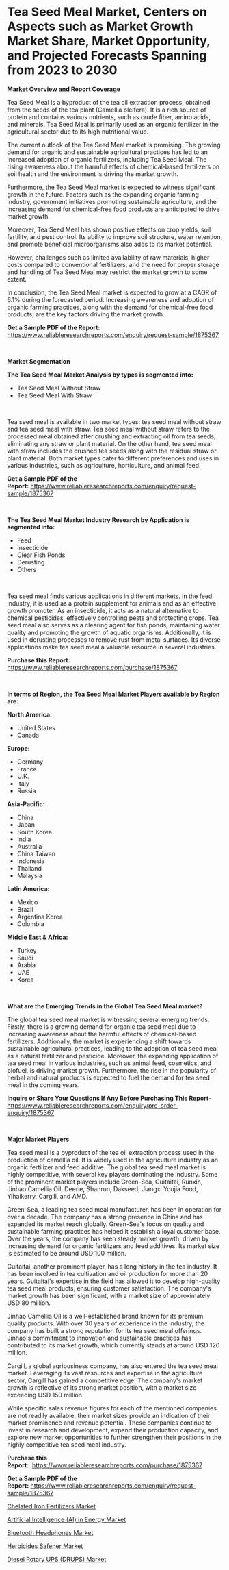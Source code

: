 <p><h1>Tea Seed Meal Market, Centers on Aspects such as Market Growth Market Share, Market Opportunity, and Projected Forecasts Spanning from 2023 to 2030</h1></p><p><strong>Market Overview and Report Coverage</strong></p>
<p><p>Tea Seed Meal is a byproduct of the tea oil extraction process, obtained from the seeds of the tea plant (Camellia oleifera). It is a rich source of protein and contains various nutrients, such as crude fiber, amino acids, and minerals. Tea Seed Meal is primarily used as an organic fertilizer in the agricultural sector due to its high nutritional value.</p><p>The current outlook of the Tea Seed Meal market is promising. The growing demand for organic and sustainable agricultural practices has led to an increased adoption of organic fertilizers, including Tea Seed Meal. The rising awareness about the harmful effects of chemical-based fertilizers on soil health and the environment is driving the market growth.</p><p>Furthermore, the Tea Seed Meal market is expected to witness significant growth in the future. Factors such as the expanding organic farming industry, government initiatives promoting sustainable agriculture, and the increasing demand for chemical-free food products are anticipated to drive market growth.</p><p>Moreover, Tea Seed Meal has shown positive effects on crop yields, soil fertility, and pest control. Its ability to improve soil structure, water retention, and promote beneficial microorganisms also adds to its market potential.</p><p>However, challenges such as limited availability of raw materials, higher costs compared to conventional fertilizers, and the need for proper storage and handling of Tea Seed Meal may restrict the market growth to some extent.</p><p>In conclusion, the Tea Seed Meal market is expected to grow at a CAGR of 6.1% during the forecasted period. Increasing awareness and adoption of organic farming practices, along with the demand for chemical-free food products, are the key factors driving the market growth.</p></p>
<p><strong>Get a Sample PDF of the Report:</strong> <a href="https://www.reliableresearchreports.com/enquiry/request-sample/1875367">https://www.reliableresearchreports.com/enquiry/request-sample/1875367</a></p>
<p>&nbsp;</p>
<p><strong>Market Segmentation</strong></p>
<p><strong>The Tea Seed Meal Market Analysis by types is segmented into:</strong></p>
<p><ul><li>Tea Seed Meal Without Straw</li><li>Tea Seed Meal With Straw</li></ul></p>
<p>&nbsp;</p>
<p><p>Tea seed meal is available in two market types: tea seed meal without straw and tea seed meal with straw. Tea seed meal without straw refers to the processed meal obtained after crushing and extracting oil from tea seeds, eliminating any straw or plant material. On the other hand, tea seed meal with straw includes the crushed tea seeds along with the residual straw or plant material. Both market types cater to different preferences and uses in various industries, such as agriculture, horticulture, and animal feed.</p></p>
<p><strong>Get a Sample PDF of the Report:</strong>&nbsp;<a href="https://www.reliableresearchreports.com/enquiry/request-sample/1875367">https://www.reliableresearchreports.com/enquiry/request-sample/1875367</a></p>
<p>&nbsp;</p>
<p><strong>The Tea Seed Meal Market Industry Research by Application is segmented into:</strong></p>
<p><ul><li>Feed</li><li>Insecticide</li><li>Clear Fish Ponds</li><li>Derusting</li><li>Others</li></ul></p>
<p>&nbsp;</p>
<p><p>Tea seed meal finds various applications in different markets. In the feed industry, it is used as a protein supplement for animals and as an effective growth promoter. As an insecticide, it acts as a natural alternative to chemical pesticides, effectively controlling pests and protecting crops. Tea seed meal also serves as a clearing agent for fish ponds, maintaining water quality and promoting the growth of aquatic organisms. Additionally, it is used in derusting processes to remove rust from metal surfaces. Its diverse applications make tea seed meal a valuable resource in several industries.</p></p>
<p><strong>Purchase this Report:</strong>&nbsp; <a href="https://www.reliableresearchreports.com/purchase/1875367">https://www.reliableresearchreports.com/purchase/1875367</a></p>
<p>&nbsp;</p>
<p><strong>In terms of Region, the Tea Seed Meal Market Players available by Region are:</strong></p>
<p>
    <p> <strong> North America: </strong>
        <ul>
            <li>United States</li>
            <li>Canada</li>
        </ul>
        </p> 
    <p> <strong> Europe: </strong>
        <ul>
            <li>Germany</li>
            <li>France</li>
            <li>U.K.</li>
            <li>Italy</li>
            <li>Russia</li>
        </ul>
        </p> 
    <p> <strong> Asia-Pacific: </strong>
        <ul>
            <li>China</li>
            <li>Japan</li>
            <li>South Korea</li>
            <li>India</li>
            <li>Australia</li>
            <li>China Taiwan</li>
            <li>Indonesia</li>
            <li>Thailand</li>
            <li>Malaysia</li>
        </ul>
        </p> 
    <p> <strong> Latin America: </strong>
        <ul>
            <li>Mexico</li>
            <li>Brazil</li>
            <li>Argentina Korea</li>
            <li>Colombia</li>
        </ul>
        </p> 
    <p> <strong> Middle East & Africa: </strong>
        <ul>
            <li>Turkey</li>
            <li>Saudi</li>
            <li>Arabia</li>
            <li>UAE</li>
            <li>Korea</li>
        </ul>
    </p>
    </p>
<p>&nbsp;</p>
<p><strong>What are the Emerging Trends in the Global Tea Seed Meal market?</strong></p>
<p><p>The global tea seed meal market is witnessing several emerging trends. Firstly, there is a growing demand for organic tea seed meal due to increasing awareness about the harmful effects of chemical-based fertilizers. Additionally, the market is experiencing a shift towards sustainable agricultural practices, leading to the adoption of tea seed meal as a natural fertilizer and pesticide. Moreover, the expanding application of tea seed meal in various industries, such as animal feed, cosmetics, and biofuel, is driving market growth. Furthermore, the rise in the popularity of herbal and natural products is expected to fuel the demand for tea seed meal in the coming years.</p></p>
<p><strong>Inquire or Share Your Questions If Any Before Purchasing This Report</strong>- <a href="https://www.reliableresearchreports.com/enquiry/pre-order-enquiry/1875367">https://www.reliableresearchreports.com/enquiry/pre-order-enquiry/1875367</a></p>
<p>&nbsp;</p>
<p><strong>Major Market Players</strong></p>
<p><p>Tea seed meal is a byproduct of the tea oil extraction process used in the production of camellia oil. It is widely used in the agriculture industry as an organic fertilizer and feed additive. The global tea seed meal market is highly competitive, with several key players dominating the industry. Some of the prominent market players include Green-Sea, Guitaitai, Runxin, Jinhao Camellia Oil, Deerle, Shanrun, Dakseed, Jiangxi Youjia Food, Yihaikerry, Cargill, and AMD.</p><p>Green-Sea, a leading tea seed meal manufacturer, has been in operation for over a decade. The company has a strong presence in China and has expanded its market reach globally. Green-Sea's focus on quality and sustainable farming practices has helped it establish a loyal customer base. Over the years, the company has seen steady market growth, driven by increasing demand for organic fertilizers and feed additives. Its market size is estimated to be around USD 100 million.</p><p>Guitaitai, another prominent player, has a long history in the tea industry. It has been involved in tea cultivation and oil production for more than 20 years. Guitaitai's expertise in the field has allowed it to develop high-quality tea seed meal products, ensuring customer satisfaction. The company's market growth has been significant, with a market size of approximately USD 80 million.</p><p>Jinhao Camellia Oil is a well-established brand known for its premium quality products. With over 30 years of experience in the industry, the company has built a strong reputation for its tea seed meal offerings. Jinhao's commitment to innovation and sustainable practices has contributed to its market growth, which currently stands at around USD 120 million.</p><p>Cargill, a global agribusiness company, has also entered the tea seed meal market. Leveraging its vast resources and expertise in the agriculture sector, Cargill has gained a competitive edge. The company's market growth is reflective of its strong market position, with a market size exceeding USD 150 million.</p><p>While specific sales revenue figures for each of the mentioned companies are not readily available, their market sizes provide an indication of their market prominence and revenue potential. These companies continue to invest in research and development, expand their production capacity, and explore new market opportunities to further strengthen their positions in the highly competitive tea seed meal industry.</p></p>
<p><strong>Purchase this Report:</strong>&nbsp;&nbsp;<a href="https://www.reliableresearchreports.com/purchase/1875367">https://www.reliableresearchreports.com/purchase/1875367</a></p>
<p></p>
<p><strong>Get a Sample PDF of the Report:</strong>&nbsp;<a href="https://www.reliableresearchreports.com/enquiry/request-sample/1875367">https://www.reliableresearchreports.com/enquiry/request-sample/1875367</a></p>
<p><p><a href="https://github.com/rahu1502/Market-Research-Report-List-1/blob/main/chelated-iron-fertilizers-market.md">Chelated Iron Fertilizers Market</a></p><p><a href="https://www.linkedin.com/pulse/artificial-intelligence-ai-energy-market-size-growth-haime/">Artificial Intelligence (AI) in Energy Market</a></p><p><a href="https://medium.com/@timothychapman46/bluetooth-headphones-market-report-reveals-the-latest-trends-and-growth-opportunities-of-this-2a9e1e20b216">Bluetooth Headphones Market</a></p><p><a href="https://github.com/rahu1505/Market-Research-Report-List-1/blob/main/herbicides-safener-market.md">Herbicides Safener Market</a></p><p><a href="https://www.linkedin.com/pulse/diesel-rotary-ups-drups-market-share-amp-new-trends-analysis-tbbpe/">Diesel Rotary UPS (DRUPS) Market</a></p></p>